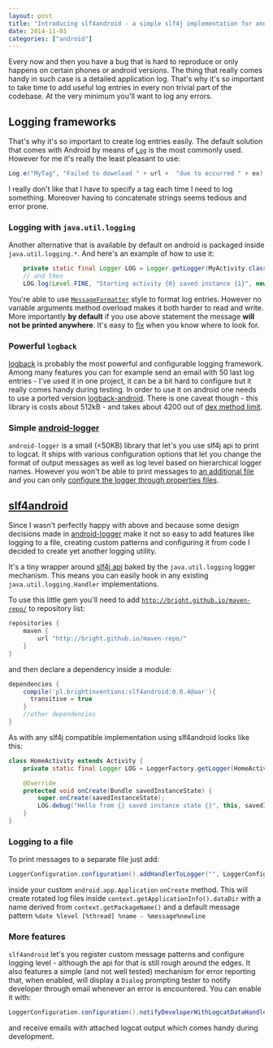 ```yaml
---
layout: post
title: "Introducing slf4android - a simple slf4j implementation for android"
date: 2014-11-01
categories: ["android"]
---
```


Every now and then you have a bug that is hard to reproduce or only happens on certain phones or android versions. The thing that really comes handy in such case is a detailed application log. That's why it's so important to take time to add useful log entries in every non trivial part of the codebase. At the very minimum you'll want to log any errors.

## Logging frameworks
That's why it's so important to create log entries easily. The default solution that comes with Android by means of [`Log`](http://developer.android.com/reference/android/util/Log.html) is the most commonly used. However for me it's really  the least pleasant to use:

```java
Log.e("MyTag", "Failed to download " + url +  "due to occurred " + ex);
```

I really don't like that I have to specify a tag each time I need to log something. Moreover having to concatenate strings seems tedious and error prone.

### Logging with `java.util.logging`
Another alternative that is available by default on android is packaged inside `java.util.logging.*`. And here's an example of how to use it:

```java
    private static final Logger LOG = Logger.getLogger(MyActivity.class.getName());
    // and then
    LOG.log(Level.FINE, "Starting activity {0} saved instance {1}", new Object[]{this, savedInstanceState});

```

You're able to use [`MessageFormatter`](http://developer.android.com/reference/java/text/MessageFormat.html) style to format log entries. However no variable arguments method overload makes it both harder to read and write. More importantly **by default** if you use above statement the message **will not be printed anywhere**. It's easy to [fix](http://stackoverflow.com/questions/4561345/how-to-configure-java-util-logging-on-android) when you know where to look for.

### Powerful `logback`

[logback](http://logback.qos.ch/) is probably the most powerful and configurable logging framework. Among many features you can for example send an email with 50 last log entries - I've used it in one project, it can be a bit hard to configure but it really comes handy during testing. In order to use it on android one needs to use a ported version [logback-android](http://tony19.github.io/logback-android/). There is one caveat though - this library is costs about 512kB - and takes about 4200 out of [dex method limit](https://medium.com/@rotxed/dex-skys-the-limit-no-65k-methods-is-28e6cb40cf71).

### Simple [android-logger](https://github.com/noveogroup/android-logger)

`android-logger` is a small (<50KB) library that let's you use slf4j api to print to logcat. It ships with various configuration options that let you change the format of output messages as well as log level based on hierarchical logger names. However you won't be able to print messages to [an additional file](https://github.com/noveogroup/android-logger/issues/25) and you can only [configure the logger through properties files](https://github.com/noveogroup/android-logger/issues/28).

## [slf4android](https://github.com/bright/slf4android)
Since I wasn't perfectly happy with above and because some design decisions made in [android-logger](https://github.com/noveogroup/android-logger) make it not so easy to add features like logging to a file, creating custom patterns and configuring it from code I decided to create yet another logging utility.

It's a tiny wrapper around [slf4j api](http://www.slf4j.org/) baked by the `java.util.logging` logger mechanism. This means you can easily hook in any existing `java.util.logging.Handler` implementations.

To use this little gem you'll need to add [`http://bright.github.io/maven-repo/`](http://bright.github.io/maven-repo/) to repository list:

```groovy
repositories {
    maven {
        url "http://bright.github.io/maven-repo/"
    }
}
```

and then declare a dependency inside a module:

```groovy
dependencies {
    compile('pl.brightinventions:slf4android:0.0.4@aar'){
      transitive = true
    }
    //other dependencies
}
```

As with any slf4j compatible implementation using slf4android looks like this:

```java
class HomeActivity extends Activity {
    private static final Logger LOG = LoggerFactory.getLogger(HomeActivity.class.getSimpleName());

    @Override
    protected void onCreate(Bundle savedInstanceState) {
        super.onCreate(savedInstanceState);
        LOG.debug("Hello from {} saved instance state {}", this, savedInstanceState);
    }
}
```

### Logging to a file
To print messages to a separate file just add:

```java
LoggerConfiguration.configuration().addHandlerToLogger("", LoggerConfiguration.fileLogHandler(this));
```

inside your custom `android.app.Application` `onCreate` method. This will create rotated log files inside `context.getApplicationInfo().dataDir` with a name derived from `context.getPackageName()` and a default message pattern `%date %level [%thread] %name - %message%newline`

### More features
`slf4android` let's you register custom message patterns and configure logging level - although the api for that is still rough around the edges. It also features a simple (and not well tested) mechanism for error reporting that, when enabled, will display a `Dialog` prompting tester to notify developer through email whenever an error is encountered. You can enable it with:

```java
LoggerConfiguration.configuration().notifyDeveloperWithLogcatDataHandler(applicationContext, "developer.address@domain.com")
```

and receive emails with attached logcat output which comes handy during development.
